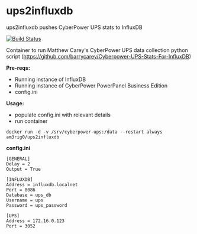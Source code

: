 # ups2influxdb
ups2influxdb pushes CyberPower UPS stats to InfluxDB

[![Build Status](https://travis-ci.org/am3rig0/ups2influxdb.svg?branch=master)](https://travis-ci.org/am3rig0/ups2influxdb)

Container to run Matthew Carey's CyberPower UPS data collection python script  (https://github.com/barrycarey/Cyberpower-UPS-Stats-For-InfluxDB)

**Pre-reqs:** 

- Running instance of InfluxDB
- Running instance of CyberPower PowerPanel Business Edition
- config.ini

**Usage:** 

- populate config.ini with relevant details
- run container

``` docker run -d -v /srv/cyberpower-ups:/data --restart always am3rig0/ups2influxdb ``` 

**config.ini**
``` 
[GENERAL]
Delay = 2
Output = True

[INFLUXDB]
Address = influxdb.localnet
Port = 8086
Database = ups_db
Username = ups
Password = ups_password

[UPS]
Address = 172.16.0.123
Port = 3052
```